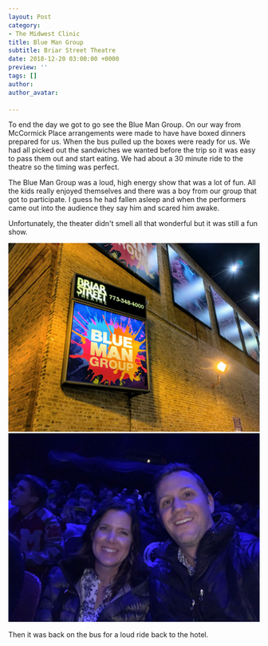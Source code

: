 ```yaml
---
layout: Post
category:
- The Midwest Clinic
title: Blue Man Group
subtitle: Briar Street Theatre
date: 2018-12-20 03:00:00 +0000
preview: ''
tags: []
author: 
author_avatar: 

---
```

To end the day we got to go see the Blue Man Group. On our way from McCormick Place arrangements were made to have have boxed dinners prepared for us. When the bus pulled up the boxes were ready for us. We had all picked out the sandwiches we wanted before the trip so it was easy to pass them out and start eating. We had about a 30 minute ride to the theatre so the timing was perfect. 

The Blue Man Group was a loud, high energy show that was a lot of fun. All the kids really enjoyed themselves and there was a boy from our group that got to participate. I guess he had fallen asleep and when the performers came out into the audience they say him and scared him awake.

Unfortunately, the theater didn't smell all that wonderful but it was still a fun show.

![](/uploads/IMG_0824.JPG)![](/uploads/IMG_0823.jpg)

Then it was back on the bus for a loud ride back to the hotel.
